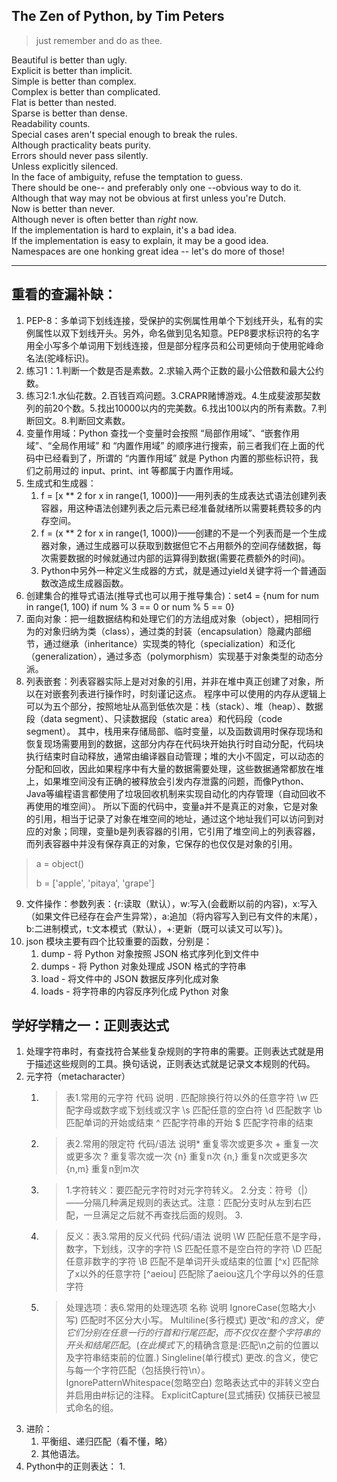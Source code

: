 ## The Zen of Python, by Tim Peters
> just remember and do as thee.  

Beautiful is better than ugly.  
Explicit is better than implicit.   
Simple is better than complex.       
Complex is better than complicated.     
Flat is better than nested.     
Sparse is better than dense.    
Readability counts.     
Special cases aren't special enough to break the rules.     
Although practicality beats purity.     
Errors should never pass silently.  
Unless explicitly silenced.     
In the face of ambiguity, refuse the temptation to guess.      
There should be one-- and preferably only one --obvious way to do it.   
Although that way may not be obvious at first unless you're Dutch.      
Now is better than never.   
Although never is often better than *right* now.    
If the implementation is hard to explain, it's a bad idea.  
If the implementation is easy to explain, it may be a good idea.    
Namespaces are one honking great idea -- let's do more of those!    

---

## 重看的查漏补缺：
1. PEP-8：多单词下划线连接，受保护的实例属性用单个下划线开头，私有的实例属性以双下划线开头。另外，命名做到见名知意。PEP8要求标识符的名字用全小写多个单词用下划线连接，但是部分程序员和公司更倾向于使用驼峰命名法(驼峰标识)。
2. 练习1：1.判断一个数是否是素数。2.求输入两个正数的最小公倍数和最大公约数。
3. 练习2:1.水仙花数。2.百钱百鸡问题。3.CRAPR赌博游戏。4.生成斐波那契数列的前20个数。5.找出10000以内的完美数。6.找出100以内的所有素数。7.判断回文。8.判断回文素数。
4. 变量作用域：Python 查找一个变量时会按照 “局部作用域”、“嵌套作用域”、“全局作用域” 和 “内置作用域” 的顺序进行搜索，前三者我们在上面的代码中已经看到了，所谓的 “内置作用域” 就是 Python 内置的那些标识符，我们之前用过的 input、print、int 等都属于内置作用域。
5. 生成式和生成器：
   1. f = [x ** 2 for x in range(1, 1000)]——用列表的生成表达式语法创建列表容器，用这种语法创建列表之后元素已经准备就绪所以需要耗费较多的内存空间。
   2. f = (x ** 2 for x in range(1, 1000))——创建的不是一个列表而是一个生成器对象，通过生成器可以获取到数据但它不占用额外的空间存储数据，每次需要数据的时候就通过内部的运算得到数据(需要花费额外的时间)。
   3. Python中另外一种定义生成器的方式，就是通过yield关键字将一个普通函数改造成生成器函数。
6. 创建集合的推导式语法(推导式也可以用于推导集合)：set4 = {num for num in range(1, 100) if num % 3 == 0 or num % 5 == 0}
7. 面向对象：把一组数据结构和处理它们的方法组成对象（object），把相同行为的对象归纳为类（class），通过类的封装（encapsulation）隐藏内部细节，通过继承（inheritance）实现类的特化（specialization）和泛化（generalization），通过多态（polymorphism）实现基于对象类型的动态分派。
8. 列表嵌套：列表容器实际上是对对象的引用，并非在堆中真正创建了对象，所以在对嵌套列表进行操作时，时刻谨记这点。
程序中可以使用的内存从逻辑上可以为五个部分，按照地址从高到低依次是：栈（stack）、堆（heap）、数据段（data segment）、只读数据段（static area）和代码段（code segment）。
其中，栈用来存储局部、临时变量，以及函数调用时保存现场和恢复现场需要用到的数据，这部分内存在代码块开始执行时自动分配，代码块执行结束时自动释放，通常由编译器自动管理；堆的大小不固定，可以动态的分配和回收，因此如果程序中有大量的数据需要处理，这些数据通常都放在堆上，如果堆空间没有正确的被释放会引发内存泄露的问题，而像Python、Java等编程语言都使用了垃圾回收机制来实现自动化的内存管理（自动回收不再使用的堆空间）。
所以下面的代码中，变量a并不是真正的对象，它是对象的引用，相当于记录了对象在堆空间的地址，通过这个地址我们可以访问到对应的对象；同理，变量b是列表容器的引用，它引用了堆空间上的列表容器，而列表容器中并没有保存真正的对象，它保存的也仅仅是对象的引用。
>a = object()
> 
>b = ['apple', 'pitaya', 'grape']
9. 文件操作：参数列表：{r:读取（默认），w:写入(会截断以前的内容)，x:写入（如果文件已经存在会产生异常），a:追加（将内容写入到已有文件的末尾），b:二进制模式，t:文本模式（默认），+:更新（既可以读又可以写）}。
10. json 模块主要有四个比较重要的函数，分别是：
    1. dump - 将 Python 对象按照 JSON 格式序列化到文件中
    2. dumps - 将 Python 对象处理成 JSON 格式的字符串
    3. load - 将文件中的 JSON 数据反序列化成对象
    4. loads - 将字符串的内容反序列化成 Python 对象

## 学好学精之一：正则表达式
1. 处理字符串时，有查找符合某些复杂规则的字符串的需要。正则表达式就是用于描述这些规则的工具。换句话说，正则表达式就是记录文本规则的代码。
2. 元字符（metacharacter）
   1. >表1.常用的元字符
       代码	说明
       .	匹配除换行符以外的任意字符
       \w	匹配字母或数字或下划线或汉字
       \s	匹配任意的空白符
       \d	匹配数字
       \b	匹配单词的开始或结束
       ^	匹配字符串的开始
       $	匹配字符串的结束
   2. >表2.常用的限定符
       代码/语法	说明* 重复零次或更多次    + 重复一次或更多次      ?	重复零次或一次     {n}	重复n次      {n,}	重复n次或更多次     {n,m}	重复n到m次
   3. > 1.字符转义：要匹配元字符时对元字符转义。 2.分支：符号（|）——分隔几种满足规则的表达式。注意：匹配分支时从左到右匹配，一旦满足之后就不再查找后面的规则。 3.
   4. > 反义：表3.常用的反义代码
        代码/语法	说明
   \W	匹配任意不是字母，数字，下划线，汉字的字符
\S	匹配任意不是空白符的字符
\D	匹配任意非数字的字符
\B	匹配不是单词开头或结束的位置
[^x]	匹配除了x以外的任意字符
[^aeiou]	匹配除了aeiou这几个字母以外的任意字符
   5. > 处理选项：表6.常用的处理选项
名称	说明
IgnoreCase(忽略大小写)	匹配时不区分大小写。
Multiline(多行模式)	更改^和$的含义，使它们分别在任意一行的行首和行尾匹配，而不仅仅在整个字符串的开头和结尾匹配。(在此模式下,$的精确含意是:匹配\n之前的位置以及字符串结束前的位置.)
Singleline(单行模式)	更改.的含义，使它与每一个字符匹配（包括换行符\n）。
IgnorePatternWhitespace(忽略空白)	忽略表达式中的非转义空白并启用由#标记的注释。
ExplicitCapture(显式捕获)	仅捕获已被显式命名的组。
3. 进阶：
    1. 平衡组、递归匹配（看不懂，略）
    2. 其他语法。
4. Python中的正则表达：
   1. 
   









